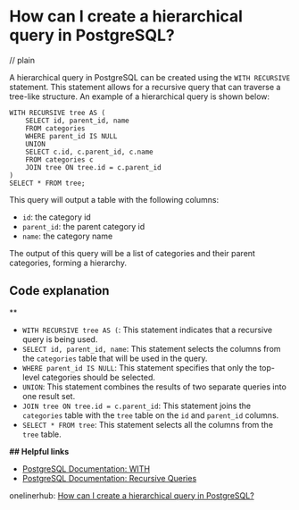 # How can I create a hierarchical query in PostgreSQL?
// plain

A hierarchical query in PostgreSQL can be created using the `WITH RECURSIVE` statement. This statement allows for a recursive query that can traverse a tree-like structure. An example of a hierarchical query is shown below:

```
WITH RECURSIVE tree AS (
    SELECT id, parent_id, name
    FROM categories
    WHERE parent_id IS NULL
    UNION
    SELECT c.id, c.parent_id, c.name
    FROM categories c
    JOIN tree ON tree.id = c.parent_id
)
SELECT * FROM tree;
```

This query will output a table with the following columns:

- `id`: the category id
- `parent_id`: the parent category id
- `name`: the category name

The output of this query will be a list of categories and their parent categories, forming a hierarchy.

## Code explanation
**

- `WITH RECURSIVE tree AS (`: This statement indicates that a recursive query is being used.
- `SELECT id, parent_id, name`: This statement selects the columns from the `categories` table that will be used in the query.
- `WHERE parent_id IS NULL`: This statement specifies that only the top-level categories should be selected.
- `UNION`: This statement combines the results of two separate queries into one result set.
- `JOIN tree ON tree.id = c.parent_id`: This statement joins the `categories` table with the `tree` table on the `id` and `parent_id` columns.
- `SELECT * FROM tree`: This statement selects all the columns from the `tree` table.

**## Helpful links**

- [PostgreSQL Documentation: WITH](https://www.postgresql.org/docs/current/queries-with.html)
- [PostgreSQL Documentation: Recursive Queries](https://www.postgresql.org/docs/current/queries-with.html#QUERIES-WITH-RECURSIVE)

onelinerhub: [How can I create a hierarchical query in PostgreSQL?](https://onelinerhub.com/postgresql/how-can-i-create-a-hierarchical-query-in-postgresql)